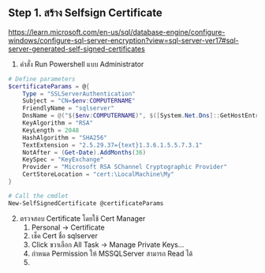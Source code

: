 ## Step 1.  สร้าง Selfsign Certificate

https://learn.microsoft.com/en-us/sql/database-engine/configure-windows/configure-sql-server-encryption?view=sql-server-ver17#sql-server-generated-self-signed-certificates


1. คำสั่ง Run Powershell  แบบ Administrator
``` PowerShell 
# Define parameters
$certificateParams = @{
    Type = "SSLServerAuthentication"
    Subject = "CN=$env:COMPUTERNAME"
    FriendlyName = "sqlserver"
    DnsName = @("$($env:COMPUTERNAME)", $([System.Net.Dns]::GetHostEntry('').HostName), 'localhost')
    KeyAlgorithm = "RSA"
    KeyLength = 2048
    HashAlgorithm = "SHA256"
    TextExtension = "2.5.29.37={text}1.3.6.1.5.5.7.3.1"
    NotAfter = (Get-Date).AddMonths(36)
    KeySpec = "KeyExchange"
    Provider = "Microsoft RSA SChannel Cryptographic Provider"
    CertStoreLocation = "cert:\LocalMachine\My"
}

# Call the cmdlet
New-SelfSignedCertificate @certificateParams
```

2. ตรวจสอบ Certificate โดยใช้ Cert Manager
   1. Personal -> Certificate 
   2. เช็ค  Cert ชื่อ sqlserver  
   3. Click ขวาเลือก All Task -> Manage Private Keys...
   4. กำหนด Permission ให้ MSSQLServer สามารถ Read ได้
   5. 